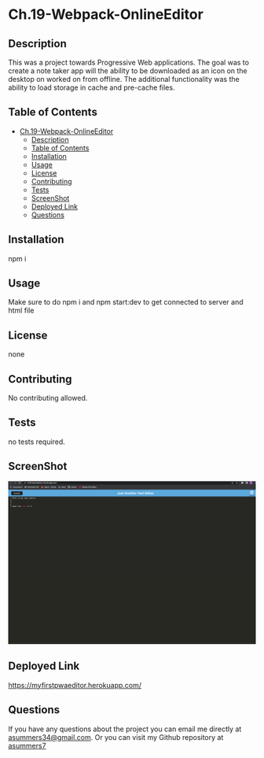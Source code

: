 # Ch.19-Webpack-OnlineEditor


## Description
This was a project towards Progressive Web applications. The goal was to create a note taker app will the ability to be downloaded as an icon on the desktop on worked on from offline. The additional functionality was the ability to load storage in cache and pre-cache files. 

## Table of Contents
- [Ch.19-Webpack-OnlineEditor](#ch19-webpack-onlineeditor)
  - [Description](#description)
  - [Table of Contents](#table-of-contents)
  - [Installation](#installation)
  - [Usage](#usage)
  - [License](#license)
  - [Contributing](#contributing)
  - [Tests](#tests)
  - [ScreenShot](#screenshot)
  - [Deployed Link](#deployed-link)
  - [Questions](#questions)

## Installation
npm i

## Usage
Make sure to do npm i and npm start:dev to get connected to server and html file

## License
none

## Contributing
No contributing allowed. 

## Tests
no tests required.

## ScreenShot
![screenshot](./images/Screen%20Shot%202023-03-09%20at%2011.32.46%20PM.png)

## Deployed Link 
https://myfirstpwaeditor.herokuapp.com/

## Questions
If you have any questions about the project you can email me directly at asummers34@gmail.com. Or you can visit
my Github repository at [asummers7](https://www.github.com/asummers7) 